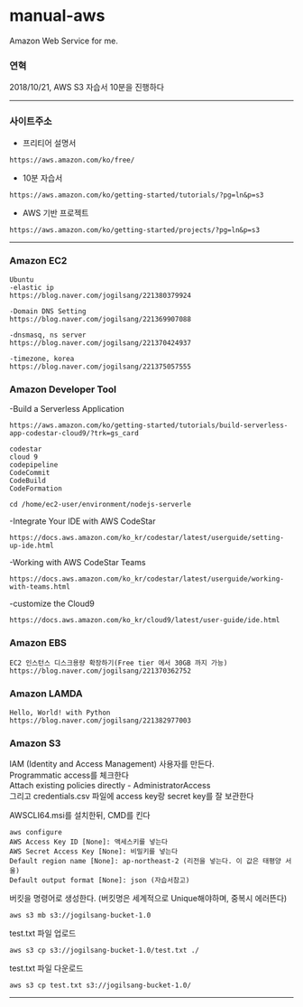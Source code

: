# manual-aws
Amazon Web Service for me.

### 연혁
2018/10/21, AWS S3 자습서 10분을 진행하다

<hr/>

### 사이트주소
- 프리티어 설명서
```
https://aws.amazon.com/ko/free/
```

- 10분 자습서
```
https://aws.amazon.com/ko/getting-started/tutorials/?pg=ln&p=s3
```

- AWS 기반 프로젝트
```
https://aws.amazon.com/ko/getting-started/projects/?pg=ln&p=s3
```

<hr/>

### Amazon EC2
```
Ubuntu
-elastic ip  
https://blog.naver.com/jogilsang/221380379924

-Domain DNS Setting  
https://blog.naver.com/jogilsang/221369907088

-dnsmasq, ns server  
https://blog.naver.com/jogilsang/221370424937

-timezone, korea  
https://blog.naver.com/jogilsang/221375057555
```

### Amazon Developer Tool

-Build a Serverless Application  
```
https://aws.amazon.com/ko/getting-started/tutorials/build-serverless-app-codestar-cloud9/?trk=gs_card

codestar
cloud 9
codepipeline
CodeCommit
CodeBuild
CodeFormation

cd /home/ec2-user/environment/nodejs-serverle
```

-Integrate Your IDE with AWS CodeStar  
```
https://docs.aws.amazon.com/ko_kr/codestar/latest/userguide/setting-up-ide.html
```

-Working with AWS CodeStar Teams  
```
https://docs.aws.amazon.com/ko_kr/codestar/latest/userguide/working-with-teams.html
```

-customize the Cloud9  
```
https://docs.aws.amazon.com/ko_kr/cloud9/latest/user-guide/ide.html
```

### Amazon EBS
```
EC2 인스턴스 디스크용량 확장하기(Free tier 에서 30GB 까지 가능)  
https://blog.naver.com/jogilsang/221370362752
```

### Amazon LAMDA
```
Hello, World! with Python
https://blog.naver.com/jogilsang/221382977003
```

### Amazon S3 

IAM (Identity and Access Management) 사용자를 만든다.  
Programmatic access를 체크한다  
Attach existing policies directly - AdministratorAccess  
그리고 credentials.csv 파일에 access key랑 secret key를 잘 보관한다  

AWSCLI64.msi를 설치한뒤, CMD를 킨다
```
aws configure
AWS Access Key ID [None]: 액세스키를 넣는다
AWS Secret Access Key [None]: 비밀키를 넣는다
Default region name [None]: ap-northeast-2 (리전을 넣는다. 이 값은 태평양 서울)
Default output format [None]: json (자습서참고)
```

버킷을 명령어로 생성한다. (버킷명은 세계적으로 Unique해야하며, 중복시 에러뜬다)
```
aws s3 mb s3://jogilsang-bucket-1.0
```

test.txt 파일 업로드
```
aws s3 cp s3://jogilsang-bucket-1.0/test.txt ./
```

test.txt 파일 다운로드
```
aws s3 cp test.txt s3://jogilsang-bucket-1.0/
```

<hr/>
